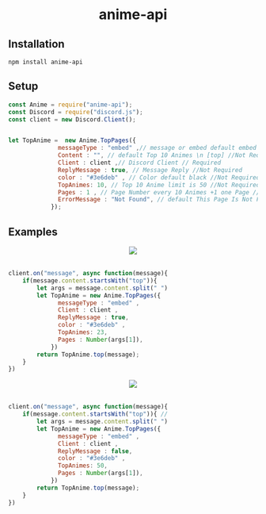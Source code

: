 <div align="center">
  <h1>anime-api</h1>
</div>

## Installation

```npm
npm install anime-api
```

## Setup 
```js
const Anime = require("anime-api");
const Discord = require("discord.js");
const client = new Discord.Client();


let TopAnime =  new Anime.TopPages({
              messageType : "embed" ,// message or embed default embed //Not Required
              Content : "", // default Top 10 Animes \n [top] //Not Required
              Client : client ,// Discord Client // Required
              ReplyMessage : true, // Message Reply //Not Required
              color : "#3e6deb" , // Color default black //Not Required
              TopAnimes: 10, // Top 10 Anime limit is 50 //Not Required
              Pages : 1 , // Page Number every 10 Animes +1 one Page //Not Required
              ErrorMessage : "Not Found", // default This Page Is Not Found 🙂//Not Required
            });
```

## Examples 

<div align="center">
  <img src="https://cdn.discordapp.com/attachments/863796420996890645/863802146645868544/Screenshot_31.png">
  <br> <br>
</div>

```js
client.on("message", async function(message){
    if(message.content.startsWith("top")){ 
        let args = message.content.split(" ")
        let TopAnime = new Anime.TopPages({
              messageType : "embed" ,
              Client : client ,
              ReplyMessage : true, 
              color : "#3e6deb" , 
              TopAnimes: 23, 
              Pages : Number(args[1]),
            })
        return TopAnime.top(message);
    }
})
```

<div align="center">
  <img src="https://cdn.discordapp.com/attachments/863796420996890645/863802878220566538/unknown.png">
  <br> <br>
</div>

```js
client.on("message", async function(message){
    if(message.content.startsWith("top")){ //
        let args = message.content.split(" ")
        let TopAnime = new Anime.TopPages({
              messageType : "embed" ,
              Client : client ,
              ReplyMessage : false, 
              color : "#3e6deb" , 
              TopAnimes: 50, 
              Pages : Number(args[1]),
            })
        return TopAnime.top(message);
    }
})
```
